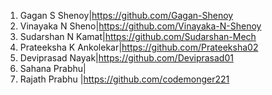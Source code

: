 1. Gagan S Shenoy|https://github.com/Gagan-Shenoy
2. Vinayaka N Sheno|https://github.com/Vinayaka-N-Shenoy
3. Sudarshan N Kamat|https://github.com/Sudarshan-Mech
4. Prateeksha K Ankolekar|https://github.com/Prateeksha02
5. Deviprasad Nayak|https://github.com/Deviprasad01
6. Sahana Prabhu|
7. Rajath Prabhu |https://github.com/codemonger221
